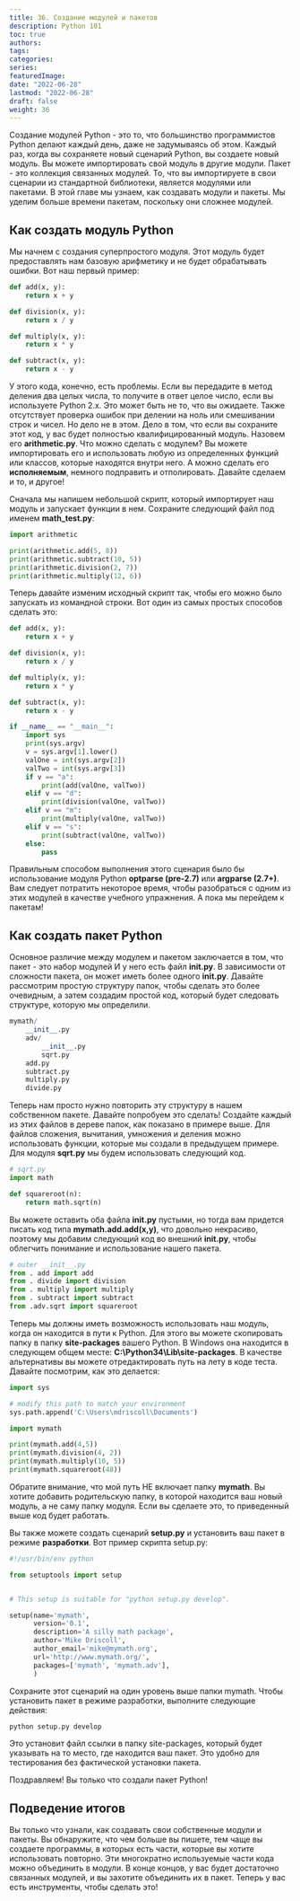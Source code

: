 ```yaml
---
title: 36. Создание модулей и пакетов
description: Python 101
toc: true
authors:
tags:
categories:
series:
featuredImage:
date: "2022-06-28"
lastmod: "2022-06-28"
draft: false
weight: 36
---
```



Создание модулей Python - это то, что большинство программистов Python делают каждый день, даже не задумываясь об этом. Каждый раз, когда вы сохраняете новый сценарий Python, вы создаете новый модуль. Вы можете импортировать свой модуль в другие модули. Пакет - это коллекция связанных модулей. То, что вы импортируете в свои сценарии из стандартной библиотеки, является модулями или пакетами. В этой главе мы узнаем, как создавать модули и пакеты. Мы уделим больше времени пакетам, поскольку они сложнее модулей.

## Как создать модуль Python

Мы начнем с создания суперпростого модуля. Этот модуль будет предоставлять нам базовую арифметику и не будет обрабатывать ошибки. Вот наш первый пример:

```python
def add(x, y):
    return x + y

def division(x, y):
    return x / y

def multiply(x, y):
    return x * y

def subtract(x, y):
    return x - y
```

У этого кода, конечно, есть проблемы. Если вы передадите в метод деления два целых числа, то получите в ответ целое число, если вы используете Python 2.x. Это может быть не то, что вы ожидаете. Также отсутствует проверка ошибок при делении на ноль или смешивании строк и чисел. Но дело не в этом. Дело в том, что если вы сохраните этот код, у вас будет полностью квалифицированный модуль. Назовем его **arithmetic.py**. Что можно сделать с модулем? Вы можете импортировать его и использовать любую из определенных функций или классов, которые находятся внутри него. А можно сделать его **исполняемым**, немного подправить и отполировать. Давайте сделаем и то, и другое!

Сначала мы напишем небольшой скрипт, который импортирует наш модуль и запускает функции в нем. Сохраните следующий файл под именем **math_test.py**:

```python
import arithmetic

print(arithmetic.add(5, 8))
print(arithmetic.subtract(10, 5))
print(arithmetic.division(2, 7))
print(arithmetic.multiply(12, 6))
```

Теперь давайте изменим исходный скрипт так, чтобы его можно было запускать из командной строки. Вот один из самых простых способов сделать это:

```python
def add(x, y):
    return x + y

def division(x, y):
    return x / y

def multiply(x, y):
    return x * y

def subtract(x, y):
    return x - y

if __name__ == "__main__":
    import sys
    print(sys.argv)
    v = sys.argv[1].lower()
    valOne = int(sys.argv[2])
    valTwo = int(sys.argv[3])
    if v == "a":
        print(add(valOne, valTwo))
    elif v == "d":
        print(division(valOne, valTwo))
    elif v == "m":
        print(multiply(valOne, valTwo))
    elif v == "s":
        print(subtract(valOne, valTwo))
    else:
        pass
```

Правильным способом выполнения этого сценария было бы использование модуля Python **optparse (pre-2.7)** или **argparse (2.7+)**. Вам следует потратить некоторое время, чтобы разобраться с одним из этих модулей в качестве учебного упражнения. А пока мы перейдем к пакетам!

## Как создать пакет Python

Основное различие между модулем и пакетом заключается в том, что пакет - это набор модулей И у него есть файл **__init__.py**. В зависимости от сложности пакета, он может иметь более одного **__init__.py**. Давайте рассмотрим простую структуру папок, чтобы сделать это более очевидным, а затем создадим простой код, который будет следовать структуре, которую мы определили.

```python
mymath/
    __init__.py
    adv/
        __init__.py
        sqrt.py
    add.py
    subtract.py
    multiply.py
    divide.py
```

Теперь нам просто нужно повторить эту структуру в нашем собственном пакете. Давайте попробуем это сделать! Создайте каждый из этих файлов в дереве папок, как показано в примере выше. Для файлов сложения, вычитания, умножения и деления можно использовать функции, которые мы создали в предыдущем примере. Для модуля **sqrt.py** мы будем использовать следующий код.

```python
# sqrt.py
import math

def squareroot(n):
    return math.sqrt(n)
```

Вы можете оставить оба файла **__init__.py** пустыми, но тогда вам придется писать код типа **mymath.add.add(x,y)**, что довольно некрасиво, поэтому мы добавим следующий код во внешний **__init__.py**, чтобы облегчить понимание и использование нашего пакета.

```python
# outer __init__.py
from . add import add
from . divide import division
from . multiply import multiply
from . subtract import subtract
from .adv.sqrt import squareroot
```

Теперь мы должны иметь возможность использовать наш модуль, когда он находится в пути к Python. Для этого вы можете скопировать папку в папку **site-packages** вашего Python. В Windows она находится в следующем общем месте: **C:\Python34\Lib\site-packages**. В качестве альтернативы вы можете отредактировать путь на лету в коде теста. Давайте посмотрим, как это делается:

```python
import sys

# modify this path to match your environment
sys.path.append('C:\Users\mdriscoll\Documents')

import mymath

print(mymath.add(4,5))
print(mymath.division(4, 2))
print(mymath.multiply(10, 5))
print(mymath.squareroot(48))
```

Обратите внимание, что мой путь НЕ включает папку **mymath**. Вы хотите добавить родительскую папку, в которой находится ваш новый модуль, а не саму папку модуля. Если вы сделаете это, то приведенный выше код будет работать.

Вы также можете создать сценарий **setup.py** и установить ваш пакет в режиме **разработки**. Вот пример скрипта setup.py:

```python
#!/usr/bin/env python

from setuptools import setup


# This setup is suitable for "python setup.py develop".

setup(name='mymath',
      version='0.1',
      description='A silly math package',
      author='Mike Driscoll',
      author_email='mike@mymath.org',
      url='http://www.mymath.org/',
      packages=['mymath', 'mymath.adv'],
      )
```

Сохраните этот сценарий на один уровень выше папки mymath. Чтобы установить пакет в режиме разработки, выполните следующие действия:

```python
python setup.py develop
```
Это установит файл ссылки в папку site-packages, который будет указывать на то место, где находится ваш пакет. Это удобно для тестирования без фактической установки пакета.

Поздравляем! Вы только что создали пакет Python!

## Подведение итогов

Вы только что узнали, как создавать свои собственные модули и пакеты. Вы обнаружите, что чем больше вы пишете, тем чаще вы создаете программы, в которых есть части, которые вы хотите использовать повторно. Эти многократно используемые части кода можно объединить в модули. В конце концов, у вас будет достаточно связанных модулей, и вы захотите объединить их в пакет. Теперь у вас есть инструменты, чтобы сделать это!
